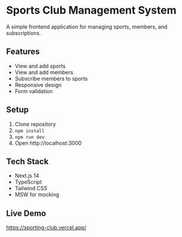 # Sports Club Management System

A simple frontend application for managing sports, members, and subscriptions.

## Features
- View and add sports
- View and add members  
- Subscribe members to sports
- Responsive design
- Form validation

## Setup
1. Clone repository
2. `npm install`
3. `npm run dev`
4. Open http://localhost:3000

## Tech Stack
- Next.js 14
- TypeScript
- Tailwind CSS
- MSW for mocking

## Live Demo
https://sporting-club.vercel.app/
